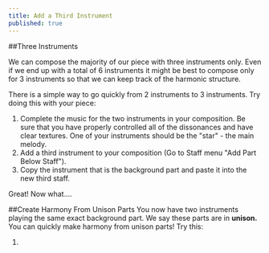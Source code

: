 ```yaml
---
title: Add a Third Instrument
published: true
---
```



##Three Instruments

We can compose the majority of our piece with three instruments only. Even if we end up with a total of 6 instruments it might be best to compose only for 3 instruments so that we can keep track of the harmonic structure. 


There is a simple way to go quickly from 2 instruments to 3 instruments. Try doing this with your piece:


1. Complete the music for the two instruments in your composition. Be sure that you have properly controlled all of the dissonances and have clear textures. One of your instruments should be the "star" - the main melody. 
2. Add a third instrument to your composition (Go to Staff menu "Add Part Below Staff").
3. Copy the instrument that is the background part and paste it into the new third staff. 


Great! Now what....


##Create Harmony From Unison Parts 
You now have two instruments playing the same exact background part.  We say these parts are in **unison.**  You can quickly make harmony from unison parts! Try this:

1.  

